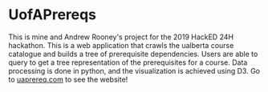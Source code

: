 # UofAPrereqs 
This is mine and Andrew Rooney's project for the 2019 HackED 24H hackathon.
This is a web application that crawls the ualberta course catalogue and builds a tree of prerequisite dependencies.
Users are able to query to get a tree representation of the prerequisites for a course. Data processing is done in python, and the visualization is achieved using D3.
Go to [uaprereq.com](https://uaprereq.com/) to see the website!
